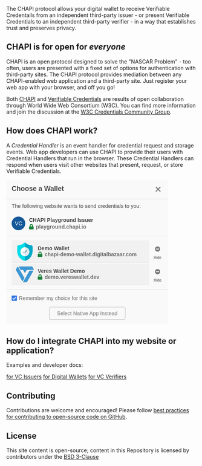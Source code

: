 The CHAPI protocol allows your digital wallet to receive Verifiable Credentails from an independent third-party issuer - or present Verifiable Credentials to an independent third-party verifier - in a way that establishes trust and preserves privacy.
## CHAPI is for open for _everyone_
CHAPI is an open protocol designed to solve the "NASCAR Problem" - too often, users are presented with a fixed set of options for authentication with third-party sites.  The CHAPI protocol provides mediation between any CHAPI-enabled web application and a third-party site.  Just register your web app with your browser, and off you go!

Both [CHAPI](https://w3c-ccg.github.io/credential-handler-api/) and [Verifiable Credentials](https://www.w3.org/TR/vc-data-model/) are results of open collaboration through World Wide Web Consortium (W3C).  You can find more information and join the discussion at the [W3C Credentials Community Group](https://www.w3.org/community/credentials/).

## How does CHAPI work?
A _Credential Handler_ is an event handler for credential request and storage events.  Web app developers can use CHAPI to provide their users with Credential Handlers that run in the browser.  These Credential Handlers can respond when users visit other websites that present, request, or store Verifiable Credentials.

![CHAPI Polyfill Image](/images/VeresCHAPIaccept.png)
## How do I integrate CHAPI into my website or application?
Examples and developer docs:

<p class="button-row">
    <a href="developers/issuers" class="btn2">for VC Issuers</a>
    <a href="developers/wallets" class="btn2">for Digital Wallets</a>
    <a href="developers/verifiers" class="btn2">for VC Verifiers </a>
</p>

## Contributing
Contributions are welcome and encouraged!  Please follow [best practices for contributing to open-source code on GitHub](https://docs.github.com/en/get-started/exploring-projects-on-github/finding-ways-to-contribute-to-open-source-on-github).

## License
This site content is open-source; content in this Repository is licensed by contributors under the [BSD 3-Clause](license)
